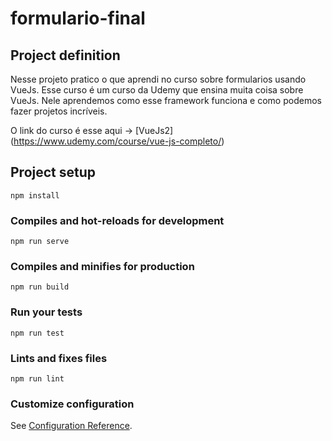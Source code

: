# formulario-final

## Project definition

Nesse projeto pratico o que aprendi no curso sobre formularios usando VueJs. Esse curso é um curso da Udemy que ensina muita coisa sobre VueJs. Nele aprendemos como esse framework funciona e como podemos fazer projetos incríveis. 

O link do curso é esse aqui -> [VueJs2] (https://www.udemy.com/course/vue-js-completo/)

## Project setup
```
npm install
```

### Compiles and hot-reloads for development
```
npm run serve
```

### Compiles and minifies for production
```
npm run build
```

### Run your tests
```
npm run test
```

### Lints and fixes files
```
npm run lint
```

### Customize configuration
See [Configuration Reference](https://cli.vuejs.org/config/).
